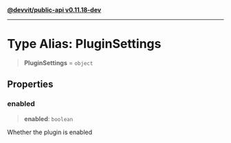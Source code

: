 [**@devvit/public-api v0.11.18-dev**](../README.md)

---

# Type Alias: PluginSettings

> **PluginSettings** = `object`

## Properties

<a id="enabled"></a>

### enabled

> **enabled**: `boolean`

Whether the plugin is enabled
